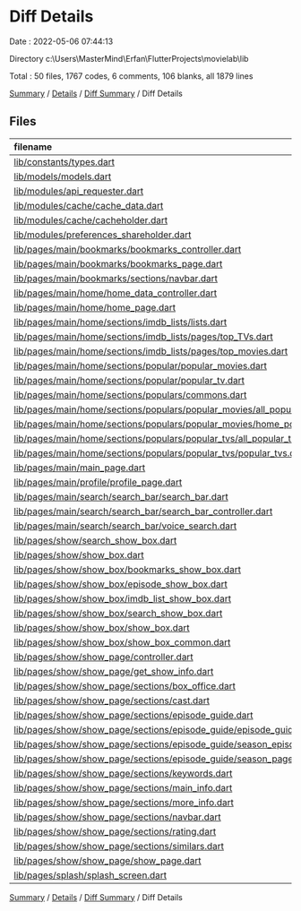 # Diff Details

Date : 2022-05-06 07:44:13

Directory c:\Users\MasterMind\Erfan\FlutterProjects\movielab\lib

Total : 50 files,  1767 codes, 6 comments, 106 blanks, all 1879 lines

[Summary](results.md) / [Details](details.md) / [Diff Summary](diff.md) / Diff Details

## Files
| filename | language | code | comment | blank | total |
| :--- | :--- | ---: | ---: | ---: | ---: |
| [lib/constants/types.dart](/lib/constants/types.dart) | Dart | 1 | 0 | 0 | 1 |
| [lib/models/models.dart](/lib/models/models.dart) | Dart | 94 | 1 | 7 | 102 |
| [lib/modules/api_requester.dart](/lib/modules/api_requester.dart) | Dart | 55 | 0 | 4 | 59 |
| [lib/modules/cache/cache_data.dart](/lib/modules/cache/cache_data.dart) | Dart | 9 | 0 | 3 | 12 |
| [lib/modules/cache/cacheholder.dart](/lib/modules/cache/cacheholder.dart) | Dart | 26 | 1 | 3 | 30 |
| [lib/modules/preferences_shareholder.dart](/lib/modules/preferences_shareholder.dart) | Dart | 92 | 2 | 12 | 106 |
| [lib/pages/main/bookmarks/bookmarks_controller.dart](/lib/pages/main/bookmarks/bookmarks_controller.dart) | Dart | 9 | 0 | 3 | 12 |
| [lib/pages/main/bookmarks/bookmarks_page.dart](/lib/pages/main/bookmarks/bookmarks_page.dart) | Dart | 72 | 0 | 3 | 75 |
| [lib/pages/main/bookmarks/sections/navbar.dart](/lib/pages/main/bookmarks/sections/navbar.dart) | Dart | 31 | 0 | 3 | 34 |
| [lib/pages/main/home/home_data_controller.dart](/lib/pages/main/home/home_data_controller.dart) | Dart | 10 | 0 | 4 | 14 |
| [lib/pages/main/home/home_page.dart](/lib/pages/main/home/home_page.dart) | Dart | 47 | -3 | 0 | 44 |
| [lib/pages/main/home/sections/imdb_lists/lists.dart](/lib/pages/main/home/sections/imdb_lists/lists.dart) | Dart | 19 | -2 | 0 | 17 |
| [lib/pages/main/home/sections/imdb_lists/pages/top_TVs.dart](/lib/pages/main/home/sections/imdb_lists/pages/top_TVs.dart) | Dart | 64 | 0 | 3 | 67 |
| [lib/pages/main/home/sections/imdb_lists/pages/top_movies.dart](/lib/pages/main/home/sections/imdb_lists/pages/top_movies.dart) | Dart | 64 | 0 | 3 | 67 |
| [lib/pages/main/home/sections/popular/popular_movies.dart](/lib/pages/main/home/sections/popular/popular_movies.dart) | Dart | -25 | 0 | -3 | -28 |
| [lib/pages/main/home/sections/popular/popular_tv.dart](/lib/pages/main/home/sections/popular/popular_tv.dart) | Dart | -24 | 0 | -3 | -27 |
| [lib/pages/main/home/sections/populars/commons.dart](/lib/pages/main/home/sections/populars/commons.dart) | Dart | 23 | 0 | 2 | 25 |
| [lib/pages/main/home/sections/populars/popular_movies/all_popular_movies.dart](/lib/pages/main/home/sections/populars/popular_movies/all_popular_movies.dart) | Dart | 38 | 0 | 4 | 42 |
| [lib/pages/main/home/sections/populars/popular_movies/home_popular_movies.dart](/lib/pages/main/home/sections/populars/popular_movies/home_popular_movies.dart) | Dart | 29 | 0 | 3 | 32 |
| [lib/pages/main/home/sections/populars/popular_tvs/all_popular_tvs.dart](/lib/pages/main/home/sections/populars/popular_tvs/all_popular_tvs.dart) | Dart | 38 | 0 | 3 | 41 |
| [lib/pages/main/home/sections/populars/popular_tvs/popular_tvs.dart](/lib/pages/main/home/sections/populars/popular_tvs/popular_tvs.dart) | Dart | 29 | 0 | 3 | 32 |
| [lib/pages/main/main_page.dart](/lib/pages/main/main_page.dart) | Dart | -6 | 0 | 0 | -6 |
| [lib/pages/main/profile/profile_page.dart](/lib/pages/main/profile/profile_page.dart) | Dart | 11 | 0 | 3 | 14 |
| [lib/pages/main/search/search_bar/search_bar.dart](/lib/pages/main/search/search_bar/search_bar.dart) | Dart | 14 | 3 | 1 | 18 |
| [lib/pages/main/search/search_bar/search_bar_controller.dart](/lib/pages/main/search/search_bar/search_bar_controller.dart) | Dart | 11 | 0 | 1 | 12 |
| [lib/pages/main/search/search_bar/voice_search.dart](/lib/pages/main/search/search_bar/voice_search.dart) | Dart | 102 | 6 | 6 | 114 |
| [lib/pages/show/search_show_box.dart](/lib/pages/show/search_show_box.dart) | Dart | -98 | 0 | -3 | -101 |
| [lib/pages/show/show_box.dart](/lib/pages/show/show_box.dart) | Dart | -110 | 0 | -3 | -113 |
| [lib/pages/show/show_box/bookmarks_show_box.dart](/lib/pages/show/show_box/bookmarks_show_box.dart) | Dart | 177 | 0 | 4 | 181 |
| [lib/pages/show/show_box/episode_show_box.dart](/lib/pages/show/show_box/episode_show_box.dart) | Dart | 157 | 0 | 4 | 161 |
| [lib/pages/show/show_box/imdb_list_show_box.dart](/lib/pages/show/show_box/imdb_list_show_box.dart) | Dart | 142 | 0 | 4 | 146 |
| [lib/pages/show/show_box/search_show_box.dart](/lib/pages/show/show_box/search_show_box.dart) | Dart | 92 | 0 | 3 | 95 |
| [lib/pages/show/show_box/show_box.dart](/lib/pages/show/show_box/show_box.dart) | Dart | 102 | 0 | 3 | 105 |
| [lib/pages/show/show_box/show_box_common.dart](/lib/pages/show/show_box/show_box_common.dart) | Dart | 11 | 0 | 2 | 13 |
| [lib/pages/show/show_page/controller.dart](/lib/pages/show/show_page/controller.dart) | Dart | -14 | 0 | -4 | -18 |
| [lib/pages/show/show_page/get_show_info.dart](/lib/pages/show/show_page/get_show_info.dart) | Dart | 24 | 0 | 2 | 26 |
| [lib/pages/show/show_page/sections/box_office.dart](/lib/pages/show/show_page/sections/box_office.dart) | Dart | 65 | 0 | 5 | 70 |
| [lib/pages/show/show_page/sections/cast.dart](/lib/pages/show/show_page/sections/cast.dart) | Dart | -2 | 0 | 0 | -2 |
| [lib/pages/show/show_page/sections/episode_guide.dart](/lib/pages/show/show_page/sections/episode_guide.dart) | Dart | 71 | 0 | 3 | 74 |
| [lib/pages/show/show_page/sections/episode_guide/episode_guide_page.dart](/lib/pages/show/show_page/sections/episode_guide/episode_guide_page.dart) | Dart | 109 | 0 | 5 | 114 |
| [lib/pages/show/show_page/sections/episode_guide/season_episodes_list.dart](/lib/pages/show/show_page/sections/episode_guide/season_episodes_list.dart) | Dart | 19 | 0 | 3 | 22 |
| [lib/pages/show/show_page/sections/episode_guide/season_page.dart](/lib/pages/show/show_page/sections/episode_guide/season_page.dart) | Dart | 32 | 0 | 3 | 35 |
| [lib/pages/show/show_page/sections/keywords.dart](/lib/pages/show/show_page/sections/keywords.dart) | Dart | 51 | 0 | 3 | 54 |
| [lib/pages/show/show_page/sections/main_info.dart](/lib/pages/show/show_page/sections/main_info.dart) | Dart | 8 | 0 | 0 | 8 |
| [lib/pages/show/show_page/sections/more_info.dart](/lib/pages/show/show_page/sections/more_info.dart) | Dart | 12 | 0 | -1 | 11 |
| [lib/pages/show/show_page/sections/navbar.dart](/lib/pages/show/show_page/sections/navbar.dart) | Dart | 33 | -1 | 2 | 34 |
| [lib/pages/show/show_page/sections/rating.dart](/lib/pages/show/show_page/sections/rating.dart) | Dart | 15 | 0 | 0 | 15 |
| [lib/pages/show/show_page/sections/similars.dart](/lib/pages/show/show_page/sections/similars.dart) | Dart | 6 | 0 | 0 | 6 |
| [lib/pages/show/show_page/show_page.dart](/lib/pages/show/show_page/show_page.dart) | Dart | 26 | 0 | 3 | 29 |
| [lib/pages/splash/splash_screen.dart](/lib/pages/splash/splash_screen.dart) | Dart | 6 | -1 | 0 | 5 |

[Summary](results.md) / [Details](details.md) / [Diff Summary](diff.md) / Diff Details